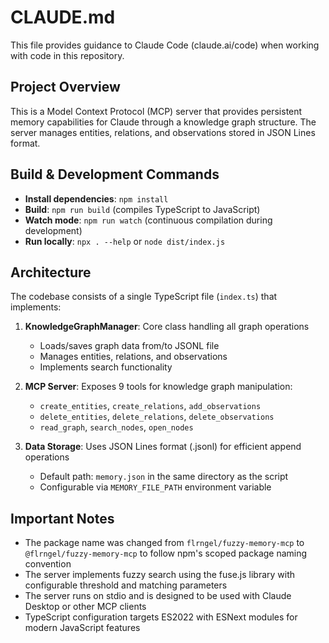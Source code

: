 # CLAUDE.md

This file provides guidance to Claude Code (claude.ai/code) when working with code in this repository.

## Project Overview

This is a Model Context Protocol (MCP) server that provides persistent memory capabilities for Claude through a knowledge graph structure. The server manages entities, relations, and observations stored in JSON Lines format.

## Build & Development Commands

- **Install dependencies**: `npm install`
- **Build**: `npm run build` (compiles TypeScript to JavaScript)
- **Watch mode**: `npm run watch` (continuous compilation during development)
- **Run locally**: `npx . --help` or `node dist/index.js`

## Architecture

The codebase consists of a single TypeScript file (`index.ts`) that implements:

1. **KnowledgeGraphManager**: Core class handling all graph operations
   - Loads/saves graph data from/to JSONL file
   - Manages entities, relations, and observations
   - Implements search functionality

2. **MCP Server**: Exposes 9 tools for knowledge graph manipulation:
   - `create_entities`, `create_relations`, `add_observations`
   - `delete_entities`, `delete_relations`, `delete_observations`  
   - `read_graph`, `search_nodes`, `open_nodes`

3. **Data Storage**: Uses JSON Lines format (.jsonl) for efficient append operations
   - Default path: `memory.json` in the same directory as the script
   - Configurable via `MEMORY_FILE_PATH` environment variable

## Important Notes

- The package name was changed from `flrngel/fuzzy-memory-mcp` to `@flrngel/fuzzy-memory-mcp` to follow npm's scoped package naming convention
- The server implements fuzzy search using the fuse.js library with configurable threshold and matching parameters
- The server runs on stdio and is designed to be used with Claude Desktop or other MCP clients
- TypeScript configuration targets ES2022 with ESNext modules for modern JavaScript features